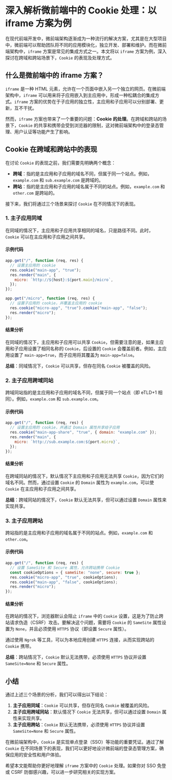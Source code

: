 # 深入解析微前端中的 Cookie 处理：以 iframe 方案为例

在现代前端开发中，微前端架构逐渐成为一种流行的解决方案，尤其是在大型项目中，微前端可以帮助团队将不同的应用模块化，独立开发、部署和维护。而在微前端架构中，`iframe` 方案是常见的集成方式之一。本文将以 `iframe` 方案为例，深入探讨在跨域和跨站场景下，`Cookie` 的表现及处理方式。

## 什么是微前端中的 iframe 方案？

`iframe` 是一种 HTML 元素，允许在一个页面中嵌入另一个独立的网页。在微前端架构中，`iframe` 可以用来将子应用嵌入到主应用中，形成一种松耦合的集成方式。`iframe` 方案的优势在于子应用的独立性，主应用和子应用可以分别部署、更新，互不干扰。

然而，`iframe` 方案也带来了一个重要的问题：**Cookie 的处理**。在跨域和跨站的场景下，`Cookie` 的共享和携带会受到浏览器的限制，这对微前端架构中的登录态管理、用户认证等功能产生了影响。

## Cookie 在跨域和跨站中的表现

在讨论 `Cookie` 的表现之前，我们需要先明确两个概念：

- **跨域**：指的是主应用和子应用的域名不同，但属于同一个站点。例如，`example.com` 和 `sub.example.com` 是跨域的。
- **跨站**：指的是主应用和子应用的域名属于不同的站点。例如，`example.com` 和 `other.com` 是跨站的。

接下来，我们将通过三个场景来探讨 `Cookie` 在不同情况下的表现。

### 1. 主子应用同域

在同域的情况下，主应用和子应用共享相同的域名，只是路径不同。此时，`Cookie` 可以在主应用和子应用之间共享。

#### 示例代码

```javascript:same-origin/main-server.js
app.get("/", function (req, res) {
  // 设置主应用的 cookie
  res.cookie("main-app", "true");
  res.render("main", {
    micro: `http://${host}:${port.main}/micro`,
  });
});

app.get("/micro", function (req, res) {
  // 设置子应用的 cookie，并覆盖主应用的 cookie
  res.cookie("micro-app", "true").cookie("main-app", "false");
  res.render("micro");
});
```

#### 结果分析

在同域的情况下，主应用和子应用可以共享 `Cookie`，但需要注意的是，如果主应用和子应用设置了相同名称的 `Cookie`，后设置的 `Cookie` 会覆盖前者。例如，主应用设置了 `main-app=true`，而子应用将其覆盖为 `main-app=false`。

**总结**：同域情况下，`Cookie` 可以共享，但存在同名 `Cookie` 被覆盖的风险。

### 2. 主子应用跨域同站

跨域同站指的是主应用和子应用的域名不同，但属于同一个站点（即 eTLD+1 相同）。例如，`example.com` 和 `sub.example.com`。

#### 示例代码

```javascript:same-site/main-server.js
app.get("/", function (req, res) {
  // 设置主应用的 cookie，并通过 Domain 属性共享给子应用
  res.cookie("main-app-share", "true", { domain: "example.com" });
  res.render("main", {
    micro: `http://sub.example.com:${port.micro}`,
  });
});
```

#### 结果分析

在跨域同站的情况下，默认情况下主应用和子应用无法共享 `Cookie`，因为它们的域名不同。然而，通过设置 `Cookie` 的 `Domain` 属性为 `example.com`，可以使 `Cookie` 在主应用和子应用之间共享。

**总结**：跨域同站的情况下，`Cookie` 默认无法共享，但可以通过设置 `Domain` 属性来实现共享。

### 3. 主子应用跨站

跨站指的是主应用和子应用的域名属于不同的站点。例如，`example.com` 和 `other.com`。

#### 示例代码

```javascript:cross-site/micro-server.js
app.get("/", function (req, res) {
  // 设置 SameSite 和 Secure 属性，允许跨站携带 Cookie
  const cookieOptions = { sameSite: "none", secure: true };
  res.cookie("micro-app", "true", cookieOptions);
  res.cookie("main-app", "false", cookieOptions);
  res.render("micro");
});
```

#### 结果分析

在跨站的情况下，浏览器默认会阻止 `iframe` 中的 `Cookie` 设置，这是为了防止跨站请求伪造（CSRF）攻击。要解决这个问题，需要将 `Cookie` 的 `SameSite` 属性设置为 `None`，并且必须使用 `HTTPS` 协议（即设置 `Secure` 属性）。

通过使用 `Ngrok` 等工具，可以为本地应用创建 `HTTPS` 连接，从而实现跨站的 `Cookie` 携带。

**总结**：跨站情况下，`Cookie` 默认无法携带，必须使用 `HTTPS` 协议并设置 `SameSite=None` 和 `Secure` 属性。

## 小结

通过上述三个场景的分析，我们可以得出以下结论：

1. **主子应用同域**：`Cookie` 可以共享，但存在同名 `Cookie` 被覆盖的风险。
2. **主子应用跨域同站**：默认情况下 `Cookie` 无法共享，但可以通过设置 `Domain` 属性来实现共享。
3. **主子应用跨站**：`Cookie` 默认无法携带，必须使用 `HTTPS` 协议并设置 `SameSite=None` 和 `Secure` 属性。

在微前端架构中，`Cookie` 是实现单点登录（SSO）等功能的重要凭证。通过了解 `Cookie` 在不同场景下的表现，我们可以更好地设计微前端的登录态管理方案，确保应用的安全性和用户体验。

希望本文能帮助你更好地理解 `iframe` 方案中的 `Cookie` 处理。如果你对 SSO 免登或 CSRF 防御感兴趣，可以进一步研究相关的实现方案。
